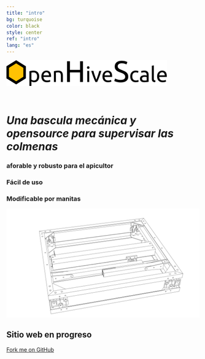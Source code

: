 ```yaml
---
title: "intro"
bg: turquoise
color: black
style: center
ref: "intro"
lang: "es"
---
```

![logo](img/logo.png)

<br />

# *Una bascula mecánica y opensource para supervisar las colmenas*

### aforable y robusto para el apicultor

### Fácil de uso

### Modificable por manitas

![wireframe](img/4.7_freestyle_render_transparent.png)

## Sitio web en progreso

<span id="forkongithub">
  <a href="{{ site.source_link }}" class="bg-blue">
    Fork me on GitHub
  </a>
</span>
